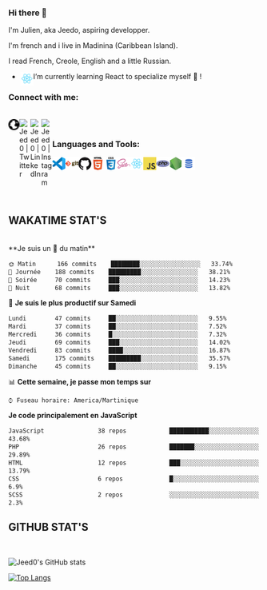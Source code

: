 ### Hi there 👋

I'm Julien, aka Jeedo, aspiring developper. 

I'm french and i live in Madinina (Caribbean Island).

I read French, Creole, English and a little Russian.

- I’m currently learning React  <img align="left" alt="React" width="26px" src="https://raw.githubusercontent.com/github/explore/80688e429a7d4ef2fca1e82350fe8e3517d3494d/topics/react/react.png" /> to specialize myself  :dart: !

### Connect with me:
<br />
<div >
    <a href="https://github.com/Jeed0" target="blank" onMouseOver="this.style.backgroundColor='#F8F8F8'" onMouseOut="this.style.backgroundColor='#FFFFFF'" > 
      <img align="left" alt="Jeed0" width="22px" margin="15px" src="https://raw.githubusercontent.com/iconic/open-iconic/master/svg/globe.svg"/>
    </a>
    <a href="https://twitter.com/Jeed0_io" target="blank"> 
      <img align="left" alt="Jeed0 | Twitter" width="22px" margin="15px" src="https://cdn.jsdelivr.net/npm/simple-icons@v3/icons/twitter.svg" />
    </a>
    <a href="https://linkedin.com/in/jeed0" target="blank"> 
      <img align="left" alt="Jeed0 | LinkedIn" width="22px" margin="15px" src="https://cdn.jsdelivr.net/npm/simple-icons@v3/icons/linkedin.svg" />
    </a>
    <a href="https://instagram.com/jeedo.mq" target="blank"> 
      <img align="left" alt="Jeed0 | Instagram" width="22px" margin="15px" src="https://cdn.jsdelivr.net/npm/simple-icons@v3/icons/instagram.svg" />
    </a>
</div>
<br />

### Languages and Tools:

<img align="left" alt="Visual Studio Code" width="26px" src="https://raw.githubusercontent.com/github/explore/80688e429a7d4ef2fca1e82350fe8e3517d3494d/topics/visual-studio-code/visual-studio-code.png" />
<img align="left" alt="Git" width="26px" src="https://raw.githubusercontent.com/github/explore/80688e429a7d4ef2fca1e82350fe8e3517d3494d/topics/git/git.png" />
<img align="left" alt="GitHub" width="26px" src="https://raw.githubusercontent.com/github/explore/78df643247d429f6cc873026c0622819ad797942/topics/github/github.png" />
<img align="left" alt="HTML5" width="26px" src="https://raw.githubusercontent.com/github/explore/80688e429a7d4ef2fca1e82350fe8e3517d3494d/topics/html/html.png" />
<img align="left" alt="CSS3" width="26px" src="https://raw.githubusercontent.com/github/explore/80688e429a7d4ef2fca1e82350fe8e3517d3494d/topics/css/css.png" />
<img align="left" alt="Sass" width="26px" src="https://raw.githubusercontent.com/github/explore/80688e429a7d4ef2fca1e82350fe8e3517d3494d/topics/sass/sass.png" />
<img align="left" alt="React" width="26px" src="https://raw.githubusercontent.com/github/explore/80688e429a7d4ef2fca1e82350fe8e3517d3494d/topics/react/react.png" />
<img align="left" alt="JavaScript" width="26px" src="https://raw.githubusercontent.com/github/explore/80688e429a7d4ef2fca1e82350fe8e3517d3494d/topics/javascript/javascript.png" />
<img align="left" alt="Gatsby" width="26px" src="https://raw.githubusercontent.com/github/explore/e94815998e4e0713912fed477a1f346ec04c3da2/topics/php/php.png" />
<img align="left" alt="Node.js" width="26px" src="https://raw.githubusercontent.com/github/explore/80688e429a7d4ef2fca1e82350fe8e3517d3494d/topics/nodejs/nodejs.png" />
<img align="left" alt="SQL" width="26px" src="https://raw.githubusercontent.com/github/explore/80688e429a7d4ef2fca1e82350fe8e3517d3494d/topics/sql/sql.png" />

<br />
<br />
<br />
<br />
<br />

## WAKATIME STAT'S
<br />
<!--START_SECTION:waka-->
**Je suis un 🐤 du matin** 

```text
🌞 Matin      166 commits    ████████░░░░░░░░░░░░░░░░░   33.74% 
🌆 Journée    188 commits    █████████░░░░░░░░░░░░░░░░   38.21% 
🌃 Soirée     70 commits     ███░░░░░░░░░░░░░░░░░░░░░░   14.23% 
🌙 Nuit       68 commits     ███░░░░░░░░░░░░░░░░░░░░░░   13.82%

```
📅 **Je suis le plus productif sur Samedi** 

```text
Lundi        47 commits     ██░░░░░░░░░░░░░░░░░░░░░░░   9.55% 
Mardi        37 commits     ██░░░░░░░░░░░░░░░░░░░░░░░   7.52% 
Mercredi     36 commits     █░░░░░░░░░░░░░░░░░░░░░░░░   7.32% 
Jeudi        69 commits     ███░░░░░░░░░░░░░░░░░░░░░░   14.02% 
Vendredi     83 commits     ████░░░░░░░░░░░░░░░░░░░░░   16.87% 
Samedi       175 commits    █████████░░░░░░░░░░░░░░░░   35.57% 
Dimanche     45 commits     ██░░░░░░░░░░░░░░░░░░░░░░░   9.15%

```


📊 **Cette semaine, je passe mon temps sur** 

```text
⌚︎ Fuseau horaire: America/Martinique

```

**Je code principalement en JavaScript** 

```text
JavaScript               38 repos            ███████████░░░░░░░░░░░░░░   43.68% 
PHP                      26 repos            ███████░░░░░░░░░░░░░░░░░░   29.89% 
HTML                     12 repos            ███░░░░░░░░░░░░░░░░░░░░░░   13.79% 
CSS                      6 repos             █░░░░░░░░░░░░░░░░░░░░░░░░   6.9% 
SCSS                     2 repos             ░░░░░░░░░░░░░░░░░░░░░░░░░   2.3%

```



<!--END_SECTION:waka-->

## GITHUB STAT'S 
<br />

![Jeed0's GitHub stats](https://github-readme-stats.vercel.app/api?username=Jeed0&theme=dark&show_icons=true&count_private=true&show_icons=true&hide=issues,contribs,prs)

[![Top Langs](https://github-readme-stats.vercel.app/api/top-langs/?username=Jeed0&theme=dark&show_icons=true&layout=compact)](https://github.com/Jeed0/github-readme-stats)

<br />




<!--
**Jeed0/Jeed0** is a ✨ _special_ ✨ repository because its `README.md` (this file) appears on your GitHub profile.

Here are some ideas to get you started:

- 🔭 I’m currently working on ...
- 🌱 I’m currently learning ...
- 👯 I’m looking to collaborate on ...
- 🤔 I’m looking for help with ...
- 💬 Ask me about ...
- 📫 How to reach me: ...
- 😄 Pronouns: ...
- ⚡ Fun fact: ...
-->

<!--[![Jeed0's wakatime stats](https://github-readme-stats.vercel.app/api/wakatime?username=!Jeed0)](https://github.com/Jeed0/github-readme-stats)-->
